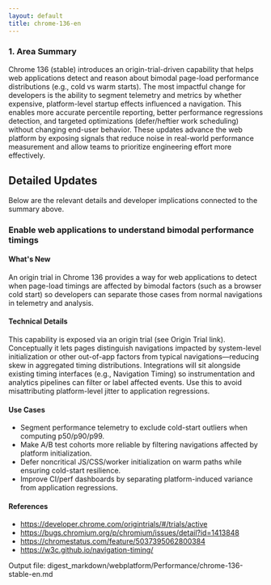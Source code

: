 ```yaml
---
layout: default
title: chrome-136-en
---
```


### 1. Area Summary

Chrome 136 (stable) introduces an origin-trial-driven capability that helps web applications detect and reason about bimodal page-load performance distributions (e.g., cold vs warm starts). The most impactful change for developers is the ability to segment telemetry and metrics by whether expensive, platform-level startup effects influenced a navigation. This enables more accurate percentile reporting, better performance regressions detection, and targeted optimizations (defer/heftier work scheduling) without changing end-user behavior. These updates advance the web platform by exposing signals that reduce noise in real-world performance measurement and allow teams to prioritize engineering effort more effectively.

## Detailed Updates

Below are the relevant details and developer implications connected to the summary above.

### Enable web applications to understand bimodal performance timings

#### What's New
An origin trial in Chrome 136 provides a way for web applications to detect when page-load timings are affected by bimodal factors (such as a browser cold start) so developers can separate those cases from normal navigations in telemetry and analysis.

#### Technical Details
This capability is exposed via an origin trial (see Origin Trial link). Conceptually it lets pages distinguish navigations impacted by system-level initialization or other out-of-app factors from typical navigations—reducing skew in aggregated timing distributions. Integrations will sit alongside existing timing interfaces (e.g., Navigation Timing) so instrumentation and analytics pipelines can filter or label affected events. Use this to avoid misattributing platform-level jitter to application regressions.

#### Use Cases
- Segment performance telemetry to exclude cold-start outliers when computing p50/p90/p99.
- Make A/B test cohorts more reliable by filtering navigations affected by platform initialization.
- Defer noncritical JS/CSS/worker initialization on warm paths while ensuring cold-start resilience.
- Improve CI/perf dashboards by separating platform-induced variance from application regressions.

#### References
- https://developer.chrome.com/origintrials/#/trials/active
- https://bugs.chromium.org/p/chromium/issues/detail?id=1413848
- https://chromestatus.com/feature/5037395062800384
- https://w3c.github.io/navigation-timing/

Output file: digest_markdown/webplatform/Performance/chrome-136-stable-en.md
